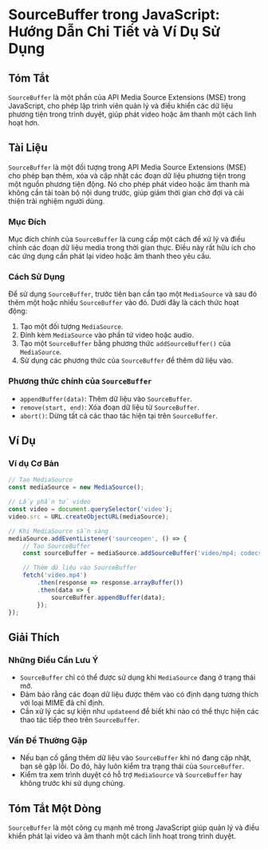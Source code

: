 <!--
Meta Description: # SourceBuffer trong JavaScript: Hướng Dẫn Chi Tiết và Ví Dụ Sử Dụng ## Tóm Tắt `SourceBuffer` là một phần của API Media Source Extensions (MSE) trong...
Meta Keywords: sourcebuffer, mediasource, một, video, liệu
-->

# SourceBuffer trong JavaScript: Hướng Dẫn Chi Tiết và Ví Dụ Sử Dụng

## Tóm Tắt
`SourceBuffer` là một phần của API Media Source Extensions (MSE) trong JavaScript, cho phép lập trình viên quản lý và điều khiển các dữ liệu phương tiện trong trình duyệt, giúp phát video hoặc âm thanh một cách linh hoạt hơn.

## Tài Liệu
`SourceBuffer` là một đối tượng trong API Media Source Extensions (MSE) cho phép bạn thêm, xóa và cập nhật các đoạn dữ liệu phương tiện trong một nguồn phương tiện động. Nó cho phép phát video hoặc âm thanh mà không cần tải toàn bộ nội dung trước, giúp giảm thời gian chờ đợi và cải thiện trải nghiệm người dùng.

### Mục Đích
Mục đích chính của `SourceBuffer` là cung cấp một cách để xử lý và điều chỉnh các đoạn dữ liệu media trong thời gian thực. Điều này rất hữu ích cho các ứng dụng cần phát lại video hoặc âm thanh theo yêu cầu.

### Cách Sử Dụng
Để sử dụng `SourceBuffer`, trước tiên bạn cần tạo một `MediaSource` và sau đó thêm một hoặc nhiều `SourceBuffer` vào đó. Dưới đây là cách thức hoạt động:

1. Tạo một đối tượng `MediaSource`.
2. Đính kèm `MediaSource` vào phần tử video hoặc audio.
3. Tạo một `SourceBuffer` bằng phương thức `addSourceBuffer()` của `MediaSource`.
4. Sử dụng các phương thức của `SourceBuffer` để thêm dữ liệu vào.

### Phương thức chính của `SourceBuffer`
- `appendBuffer(data)`: Thêm dữ liệu vào `SourceBuffer`.
- `remove(start, end)`: Xóa đoạn dữ liệu từ `SourceBuffer`.
- `abort()`: Dừng tất cả các thao tác hiện tại trên `SourceBuffer`.

## Ví Dụ
### Ví dụ Cơ Bản
```javascript
// Tạo MediaSource
const mediaSource = new MediaSource();

// Lấy phần tử video
const video = document.querySelector('video');
video.src = URL.createObjectURL(mediaSource);

// Khi MediaSource sẵn sàng
mediaSource.addEventListener('sourceopen', () => {
    // Tạo SourceBuffer
    const sourceBuffer = mediaSource.addSourceBuffer('video/mp4; codecs="avc1.64001E, mp4a.40.2"');

    // Thêm dữ liệu vào SourceBuffer
    fetch('video.mp4')
        .then(response => response.arrayBuffer())
        .then(data => {
            sourceBuffer.appendBuffer(data);
        });
});
```

## Giải Thích
### Những Điều Cần Lưu Ý
- `SourceBuffer` chỉ có thể được sử dụng khi `MediaSource` đang ở trạng thái mở.
- Đảm bảo rằng các đoạn dữ liệu được thêm vào có định dạng tương thích với loại MIME đã chỉ định.
- Cần xử lý các sự kiện như `updateend` để biết khi nào có thể thực hiện các thao tác tiếp theo trên `SourceBuffer`.

### Vấn Đề Thường Gặp
- Nếu bạn cố gắng thêm dữ liệu vào `SourceBuffer` khi nó đang cập nhật, bạn sẽ gặp lỗi. Do đó, hãy luôn kiểm tra trạng thái của `SourceBuffer`.
- Kiểm tra xem trình duyệt có hỗ trợ `MediaSource` và `SourceBuffer` hay không trước khi sử dụng chúng.

## Tóm Tắt Một Dòng
`SourceBuffer` là một công cụ mạnh mẽ trong JavaScript giúp quản lý và điều khiển phát lại video và âm thanh một cách linh hoạt trong trình duyệt.